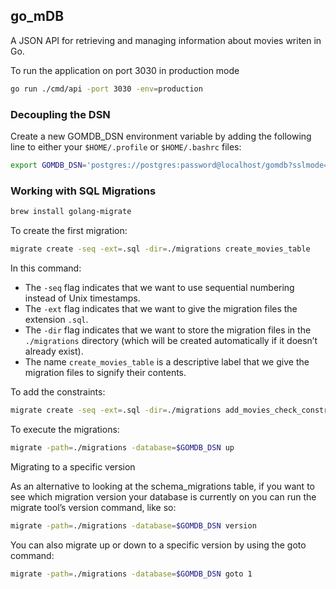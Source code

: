 ## go_mDB
A JSON API for retrieving and managing information about movies writen in Go.

To run the application on port 3030 in production mode
```bash
go run ./cmd/api -port 3030 -env=production
```

### Decoupling the DSN
Create a new GOMDB_DSN environment variable by adding the following line to either your `$HOME/.profile` or `$HOME/.bashrc` files:
```bash
export GOMDB_DSN='postgres://postgres:password@localhost/gomdb?sslmode=disable'
```
### Working with SQL Migrations
```bash
brew install golang-migrate
```
To create the first migration:
```bash
migrate create -seq -ext=.sql -dir=./migrations create_movies_table
```
In this command:
* The `-seq` flag indicates that we want to use sequential numbering instead of Unix timestamps.
* The `-ext` flag indicates that we want to give the migration files the extension `.sql`.
* The `-dir` flag indicates that we want to store the migration files in the `./migrations`
directory (which will be created automatically if it doesn’t already exist).
* The name `create_movies_table` is a descriptive label that we give the migration files to signify their contents.

To add the constraints:
```bash
migrate create -seq -ext=.sql -dir=./migrations add_movies_check_constraints
```

To execute the migrations:
```bash
migrate -path=./migrations -database=$GOMDB_DSN up
```

Migrating to a specific version

As an alternative to looking at the schema_migrations table, if you want to see which migration version your database is currently on you can run the migrate tool’s version command, like so:
```bash
migrate -path=./migrations -database=$GOMDB_DSN version
```
You can also migrate up or down to a specific version by using the goto command:
```bash
migrate -path=./migrations -database=$GOMDB_DSN goto 1
```